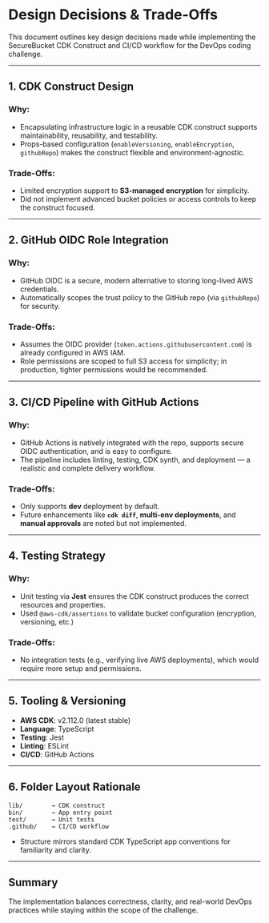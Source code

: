# Design Decisions & Trade-Offs

This document outlines key design decisions made while implementing the SecureBucket CDK Construct and CI/CD workflow for the DevOps coding challenge.

---

## 1. CDK Construct Design

### Why:
- Encapsulating infrastructure logic in a reusable CDK construct supports maintainability, reusability, and testability.
- Props-based configuration (`enableVersioning`, `enableEncryption`, `githubRepo`) makes the construct flexible and environment-agnostic.

### Trade-Offs:
- Limited encryption support to **S3-managed encryption** for simplicity.
- Did not implement advanced bucket policies or access controls to keep the construct focused.

---

## 2. GitHub OIDC Role Integration

### Why:
- GitHub OIDC is a secure, modern alternative to storing long-lived AWS credentials.
- Automatically scopes the trust policy to the GitHub repo (via `githubRepo`) for security.

### Trade-Offs:
- Assumes the OIDC provider (`token.actions.githubusercontent.com`) is already configured in AWS IAM.
- Role permissions are scoped to full S3 access for simplicity; in production, tighter permissions would be recommended.

---

## 3. CI/CD Pipeline with GitHub Actions

### Why:
- GitHub Actions is natively integrated with the repo, supports secure OIDC authentication, and is easy to configure.
- The pipeline includes linting, testing, CDK synth, and deployment — a realistic and complete delivery workflow.

### Trade-Offs:
- Only supports **dev** deployment by default.
- Future enhancements like **`cdk diff`**, **multi-env deployments**, and **manual approvals** are noted but not implemented.

---

## 4. Testing Strategy

### Why:
- Unit testing via **Jest** ensures the CDK construct produces the correct resources and properties.
- Used `@aws-cdk/assertions` to validate bucket configuration (encryption, versioning, etc.)

### Trade-Offs:
- No integration tests (e.g., verifying live AWS deployments), which would require more setup and permissions.

---

## 5. Tooling & Versioning

- **AWS CDK**: v2.112.0 (latest stable)
- **Language**: TypeScript
- **Testing**: Jest
- **Linting**: ESLint
- **CI/CD**: GitHub Actions

---

## 6. Folder Layout Rationale

```
lib/        → CDK construct
bin/        → App entry point
test/       → Unit tests
.github/    → CI/CD workflow
```

- Structure mirrors standard CDK TypeScript app conventions for familiarity and clarity.

---

## Summary

The implementation balances correctness, clarity, and real-world DevOps practices while staying within the scope of the challenge.